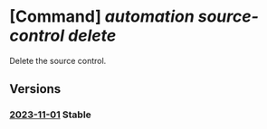 # [Command] _automation source-control delete_

Delete the source control.

## Versions

### [2023-11-01](/Resources/mgmt-plane/L3N1YnNjcmlwdGlvbnMve30vcmVzb3VyY2Vncm91cHMve30vcHJvdmlkZXJzL21pY3Jvc29mdC5hdXRvbWF0aW9uL2F1dG9tYXRpb25hY2NvdW50cy97fS9zb3VyY2Vjb250cm9scy97fQ==/2023-11-01.xml) **Stable**

<!-- mgmt-plane /subscriptions/{}/resourcegroups/{}/providers/microsoft.automation/automationaccounts/{}/sourcecontrols/{} 2023-11-01 -->
